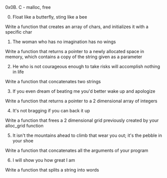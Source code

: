 0x0B. C - malloc, free

0. Float like a butterfly, sting like a bee

Write a function that creates an array of chars, and initializes it with a specific char

1. The woman who has no imagination has no wings

Write a function that returns a pointer to a newly allocated space in memory, which contains a copy of the string given as a parameter

2. He who is not courageous enough to take risks will accomplish nothing in life

Write a function that concatenates two strings

3. If you even dream of beating me you'd better wake up and apologize

Write a function that returns a pointer to a 2 dimensional array of integers

4. It's not bragging if you can back it up

Write a function that frees a 2 dimensional grid previously created by your alloc_grid function

5. It isn't the mountains ahead to climb that wear you out; it's the pebble in your shoe

Write a function that concatenates all the arguments of your program

6. I will show you how great I am

Write a function that splits a string into words
